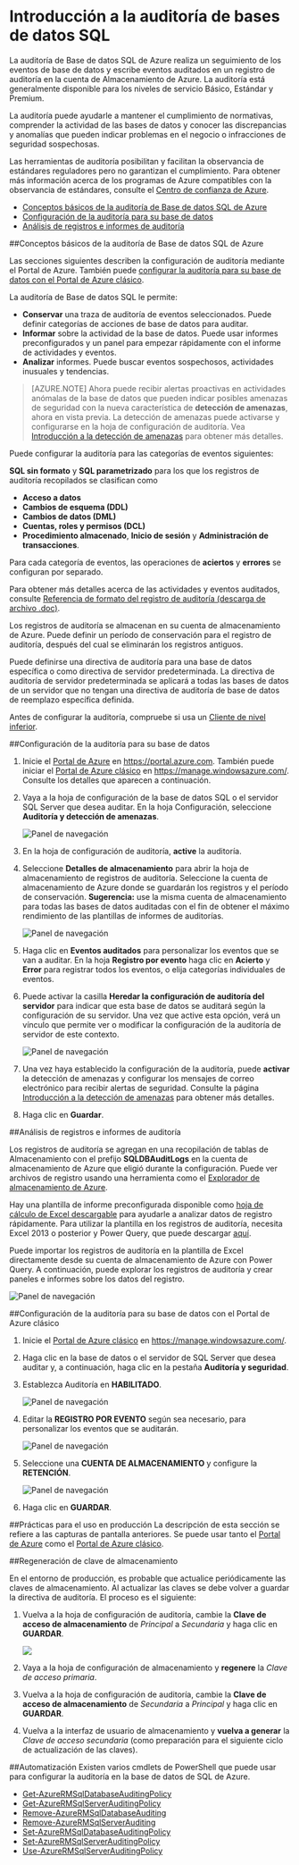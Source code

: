 <properties
	pageTitle="Introducción a la auditoría de bases de datos SQL | Microsoft Azure"
	description="Introducción a la auditoría de bases de datos SQL"
	services="sql-database"
	documentationCenter=""
	authors="jeffgoll"
	manager="jeffreyg"
	editor=""/>

<tags
	ms.service="sql-database"
	ms.workload="data-management"
	ms.tgt_pltfrm="na"
	ms.devlang="na"
	ms.topic="article"
	ms.date="02/03/2016"
	ms.author="jeffreyg; ronitr"/>
 
# Introducción a la auditoría de bases de datos SQL
La auditoría de Base de datos SQL de Azure realiza un seguimiento de los eventos de base de datos y escribe eventos auditados en un registro de auditoría en la cuenta de Almacenamiento de Azure. La auditoría está generalmente disponible para los niveles de servicio Básico, Estándar y Premium.

La auditoría puede ayudarle a mantener el cumplimiento de normativas, comprender la actividad de las bases de datos y conocer las discrepancias y anomalías que pueden indicar problemas en el negocio o infracciones de seguridad sospechosas.

Las herramientas de auditoría posibilitan y facilitan la observancia de estándares reguladores pero no garantizan el cumplimiento. Para obtener más información acerca de los programas de Azure compatibles con la observancia de estándares, consulte el [Centro de confianza de Azure](https://azure.microsoft.com/support/trust-center/compliance/).

+ [Conceptos básicos de la auditoría de Base de datos SQL de Azure]
+ [Configuración de la auditoría para su base de datos]
+ [Análisis de registros e informes de auditoría]

##<a id="subheading-1"></a>Conceptos básicos de la auditoría de Base de datos SQL de Azure

Las secciones siguientes describen la configuración de auditoría mediante el Portal de Azure. También puede [configurar la auditoría para su base de datos con el Portal de Azure clásico].

La auditoría de Base de datos SQL le permite:

- **Conservar** una traza de auditoría de eventos seleccionados. Puede definir categorías de acciones de base de datos para auditar.
- **Informar** sobre la actividad de la base de datos. Puede usar informes preconfigurados y un panel para empezar rápidamente con el informe de actividades y eventos.
- **Analizar** informes. Puede buscar eventos sospechosos, actividades inusuales y tendencias.

> [AZURE.NOTE] Ahora puede recibir alertas proactivas en actividades anómalas de la base de datos que pueden indicar posibles amenazas de seguridad con la nueva característica de **detección de amenazas**, ahora en vista previa. La detección de amenazas puede activarse y configurarse en la hoja de configuración de auditoría. Vea [Introducción a la detección de amenazas](sql-database-threat-detection-get-started.md) para obtener más detalles.

Puede configurar la auditoría para las categorías de eventos siguientes:

**SQL sin formato** y **SQL parametrizado** para los que los registros de auditoría recopilados se clasifican como

- **Acceso a datos**
- **Cambios de esquema (DDL)**
- **Cambios de datos (DML)**
- **Cuentas, roles y permisos (DCL)**
- **Procedimiento almacenado**, **Inicio de sesión** y **Administración de transacciones**.

Para cada categoría de eventos, las operaciones de **aciertos** y **errores** se configuran por separado.

Para obtener más detalles acerca de las actividades y eventos auditados, consulte [Referencia de formato del registro de auditoría (descarga de archivo .doc)](http://go.microsoft.com/fwlink/?LinkId=506733).

Los registros de auditoría se almacenan en su cuenta de almacenamiento de Azure. Puede definir un período de conservación para el registro de auditoría, después del cual se eliminarán los registros antiguos.

Puede definirse una directiva de auditoría para una base de datos específica o como directiva de servidor predeterminada. La directiva de auditoría de servidor predeterminada se aplicará a todas las bases de datos de un servidor que no tengan una directiva de auditoría de base de datos de reemplazo específica definida.

Antes de configurar la auditoría, compruebe si usa un [Cliente de nivel inferior](sql-database-auditing-and-dynamic-data-masking-downlevel-clients.md).


##<a id="subheading-2"></a>Configuración de la auditoría para su base de datos

1. Inicie el [Portal de Azure](https://portal.azure.com) en https://portal.azure.com. También puede iniciar el [Portal de Azure clásico](https://manage.windowsazure.com/) en https://manage.windowsazure.com/. Consulte los detalles que aparecen a continuación.

2. Vaya a la hoja de configuración de la base de datos SQL o el servidor SQL Server que desea auditar. En la hoja Configuración, seleccione **Auditoría y detección de amenazas**.

	![Panel de navegación][1]

3. En la hoja de configuración de auditoría, **active** la auditoría.

4. Seleccione **Detalles de almacenamiento** para abrir la hoja de almacenamiento de registros de auditoría. Seleccione la cuenta de almacenamiento de Azure donde se guardarán los registros y el período de conservación. **Sugerencia:** use la misma cuenta de almacenamiento para todas las bases de datos auditadas con el fin de obtener el máximo rendimiento de las plantillas de informes de auditorías.

	![Panel de navegación][2]

5. Haga clic en **Eventos auditados** para personalizar los eventos que se van a auditar. En la hoja **Registro por evento** haga clic en **Acierto** y **Error** para registrar todos los eventos, o elija categorías individuales de eventos.


6. Puede activar la casilla **Heredar la configuración de auditoría del servidor** para indicar que esta base de datos se auditará según la configuración de su servidor. Una vez que active esta opción, verá un vínculo que permite ver o modificar la configuración de la auditoría de servidor de este contexto.

	![Panel de navegación][3]

7. Una vez haya establecido la configuración de la auditoría, puede **activar** la detección de amenazas y configurar los mensajes de correo electrónico para recibir alertas de seguridad. Consulte la página [Introducción a la detección de amenazas](sql-database-threat-detection-get-started.md) para obtener más detalles.

8. Haga clic en **Guardar**.



##<a id="subheading-3"></a>Análisis de registros e informes de auditoría

Los registros de auditoría se agregan en una recopilación de tablas de Almacenamiento con el prefijo **SQLDBAuditLogs** en la cuenta de almacenamiento de Azure que eligió durante la configuración. Puede ver archivos de registro usando una herramienta como el [Explorador de almacenamiento de Azure](http://azurestorageexplorer.codeplex.com/).

Hay una plantilla de informe preconfigurada disponible como [hoja de cálculo de Excel descargable](http://go.microsoft.com/fwlink/?LinkId=403540) para ayudarle a analizar datos de registro rápidamente. Para utilizar la plantilla en los registros de auditoría, necesita Excel 2013 o posterior y Power Query, que puede descargar [aquí](http://www.microsoft.com/download/details.aspx?id=39379).

Puede importar los registros de auditoría en la plantilla de Excel directamente desde su cuenta de almacenamiento de Azure con Power Query. A continuación, puede explorar los registros de auditoría y crear paneles e informes sobre los datos del registro.


![Panel de navegación][4]


##<a id="subheading-4"></a>Configuración de la auditoría para su base de datos con el Portal de Azure clásico

1. Inicie el [Portal de Azure clásico](https://manage.windowsazure.com/) en https://manage.windowsazure.com/.

2. Haga clic en la base de datos o el servidor de SQL Server que desea auditar y, a continuación, haga clic en la pestaña **Auditoría y seguridad**.

3. Establezca Auditoría en **HABILITADO**.

	![Panel de navegación][5]

4. Editar la **REGISTRO POR EVENTO** según sea necesario, para personalizar los eventos que se auditarán.

	![Panel de navegación][6]

5. Seleccione una **CUENTA DE ALMACENAMIENTO** y configure la **RETENCIÓN**.

	![Panel de navegación][7]

6. Haga clic en **GUARDAR**.




##<a id="subheading-5">Prácticas para el uso en producción</a>
La descripción de esta sección se refiere a las capturas de pantalla anteriores. Se puede usar tanto el [Portal de Azure](https://portal.azure.com) como el [Portal de Azure clásico](https://manage.windowsazure.com/).


##<a id="subheading-6"></a>Regeneración de clave de almacenamiento

En el entorno de producción, es probable que actualice periódicamente las claves de almacenamiento. Al actualizar las claves se debe volver a guardar la directiva de auditoría. El proceso es el siguiente:


1. Vuelva a la hoja de configuración de auditoría, cambie la **Clave de acceso de almacenamiento** de *Principal* a *Secundaria* y haga clic en **GUARDAR**.

	![][8]

2. Vaya a la hoja de configuración de almacenamiento y **regenere** la *Clave de acceso primaria*.

3. Vuelva a la hoja de configuración de auditoría, cambie la **Clave de acceso de almacenamiento** de *Secundaria* a *Principal* y haga clic en **GUARDAR**.

4. Vuelva a la interfaz de usuario de almacenamiento y **vuelva a generar** la *Clave de acceso secundaria* (como preparación para el siguiente ciclo de actualización de las claves).
  
##<a id="subheading-7"></a>Automatización
Existen varios cmdlets de PowerShell que puede usar para configurar la auditoría en la base de datos de SQL de Azure.

- [Get-AzureRMSqlDatabaseAuditingPolicy](https://msdn.microsoft.com/library/azure/mt603731.aspx)
- [Get-AzureRMSqlServerAuditingPolicy](https://msdn.microsoft.com/library/azure/mt619329.aspx)
- [Remove-AzureRMSqlDatabaseAuditing](https://msdn.microsoft.com/library/azure/mt603796.aspx)
- [Remove-AzureRMSqlServerAuditing](https://msdn.microsoft.com/library/azure/mt603574.aspx)
- [Set-AzureRMSqlDatabaseAuditingPolicy](https://msdn.microsoft.com/library/azure/mt603531.aspx)
- [Set-AzureRMSqlServerAuditingPolicy](https://msdn.microsoft.com/library/azure/mt603794.aspx)
- [Use-AzureRMSqlServerAuditingPolicy](https://msdn.microsoft.com/library/azure/mt619353.aspx)




<!--Anchors-->
[Conceptos básicos de la auditoría de Base de datos SQL de Azure]: #subheading-1
[Configuración de la auditoría para su base de datos]: #subheading-2
[Análisis de registros e informes de auditoría]: #subheading-3
[configurar la auditoría para su base de datos con el Portal de Azure clásico]: #subheading-4
[Practices for usage in production]: #subheading-5
[Storage Key Regeneration]: #subheading-6
[Automation]: #subheading-7


<!--Image references-->
[1]: ./media/sql-database-auditing-get-started/1_auditing_get_started_settings.png
[2]: ./media/sql-database-auditing-get-started/2_auditing_get_started_storage_account.png
[3]: ./media/sql-database-auditing-get-started/3_auditing_get_started_inherit_from_server.png
[4]: ./media/sql-database-auditing-get-started/4_auditing_get_started_report_template.png
[5]: ./media/sql-database-auditing-get-started/5_auditing_get_started_classic_portal_enable.png
[6]: ./media/sql-database-auditing-get-started/6_auditing_get_started_classic_portal_events.png
[7]: ./media/sql-database-auditing-get-started/7_auditing_get_started_classic_portal_storage.png
[8]: ./media/sql-database-auditing-get-started/8_auditing_get_started_storage_key_rotation.png


 

<!---HONumber=AcomDC_0204_2016-->